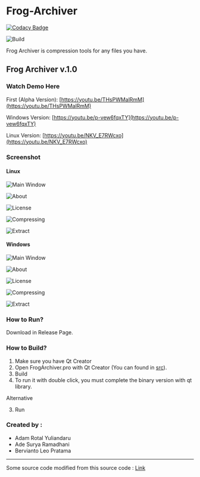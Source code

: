 # Frog-Archiver

[![Codacy Badge](https://api.codacy.com/project/badge/Grade/d3894185a1144241820b338aff9cf803)](https://app.codacy.com/app/berviantoleo/Frog-Archiver?utm_source=github.com&utm_medium=referral&utm_content=berv-uni-project/Frog-Archiver&utm_campaign=Badge_Grade_Settings)


![Build](https://travis-ci.org/berviantoleo/Frog-Archiver.svg?branch=master)

Frog Archiver is compression tools for any files you have.

## Frog Archiver v.1.0

### Watch Demo Here

First (Alpha Version): [https://youtu.be/THsPWMalRmM](https://youtu.be/THsPWMalRmM)

Windows Version: [https://youtu.be/p-vew6fqxTY](https://youtu.be/p-vew6fqxTY)

Linux Version: [https://youtu.be/NKV_E7RWcxo](https://youtu.be/NKV_E7RWcxo)

### Screenshot

#### Linux

![Main Window](screenshot/linux/main-window.png)

![About](screenshot/linux/about.png)

![License](screenshot/linux/license.png)

![Compressing](screenshot/linux/compressing.png)

![Extract](screenshot/linux/extract.png)

#### Windows

![Main Window](screenshot/windows/main-window.png)

![About](screenshot/windows/about.png)

![License](screenshot/windows/license.PNG)

![Compressing](screenshot/windows/compressing.png)

![Extract](screenshot/windows/extract.png)

### How to Run?

Download in Release Page.

### How to Build?

1. Make sure you have Qt Creator
2. Open FrogArchiver.pro with Qt Creator (You can found in [src](/src/)).
3. Build
4. To run it with double click, you must complete the binary version with qt library.

Alternative

3. Run

### Created by :

* Adam Rotal Yuliandaru
* Ade Surya Ramadhani
* Bervianto Leo Pratama

---

Some source code modified from this source code : [Link](http://code.activestate.com/recipes/577480-huffman-data-compression/)
